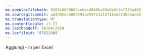 ```yaml
---
ms.openlocfilehash: 928916678605cebacd860ba33e0e2c94f235a468
ms.sourcegitcommit: ad4d92dce894592a259721a1571b1d8736abacdb
ms.translationtype: MT
ms.contentlocale: it-IT
ms.lasthandoff: 08/04/2020
ms.locfileid: "87623369"
---
```

Aggiungi \- in per Excel
